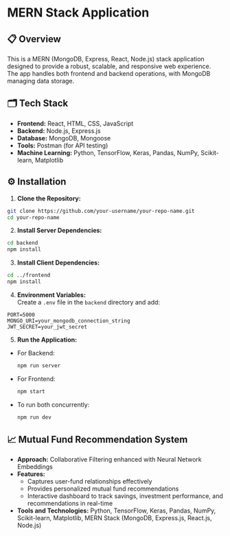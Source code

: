 # MERN Stack Application

## 📋 Overview
This is a MERN (MongoDB, Express, React, Node.js) stack application designed to provide a robust, scalable, and responsive web experience. The app handles both frontend and backend operations, with MongoDB managing data storage.


## 🗂️ Tech Stack
- **Frontend:** React, HTML, CSS, JavaScript
- **Backend:** Node.js, Express.js
- **Database:** MongoDB, Mongoose
- **Tools:** Postman (for API testing)
- **Machine Learning:** Python, TensorFlow, Keras, Pandas, NumPy, Scikit-learn, Matplotlib

## ⚙️ Installation

1. **Clone the Repository:**  
```bash
git clone https://github.com/your-username/your-repo-name.git
cd your-repo-name
```

2. **Install Server Dependencies:**  
```bash
cd backend
npm install
```

3. **Install Client Dependencies:**  
```bash
cd ../frontend
npm install
```

4. **Environment Variables:**  
Create a `.env` file in the `backend` directory and add:
```env
PORT=5000
MONGO_URI=your_mongodb_connection_string
JWT_SECRET=your_jwt_secret
```

5. **Run the Application:**  
- For Backend:
  ```bash
  npm run server
  ```
- For Frontend:
  ```bash
  npm start
  ```
- To run both concurrently:
  ```bash
  npm run dev
  ```


## 📈 Mutual Fund Recommendation System
- **Approach:** Collaborative Filtering enhanced with Neural Network Embeddings
- **Features:**
  - Captures user-fund relationships effectively
  - Provides personalized mutual fund recommendations
  - Interactive dashboard to track savings, investment performance, and recommendations in real-time
- **Tools and Technologies:** Python, TensorFlow, Keras, Pandas, NumPy, Scikit-learn, Matplotlib, MERN Stack (MongoDB, Express.js, React.js, Node.js)



